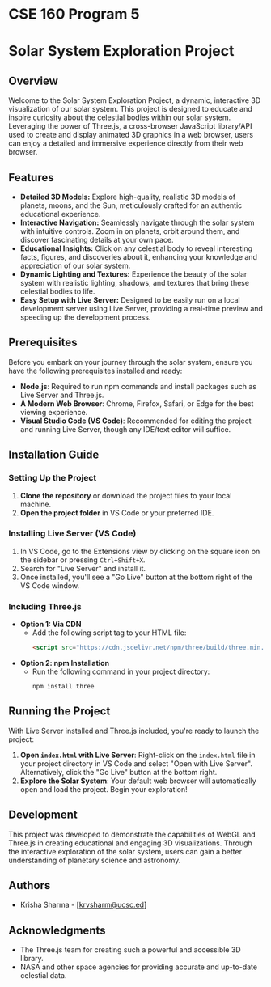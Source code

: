 # CSE 160 Program 5
# Solar System Exploration Project

## Overview

Welcome to the Solar System Exploration Project, a dynamic, interactive 3D visualization of our solar system. This project is designed to educate and inspire curiosity about the celestial bodies within our solar system. Leveraging the power of Three.js, a cross-browser JavaScript library/API used to create and display animated 3D graphics in a web browser, users can enjoy a detailed and immersive experience directly from their web browser.

## Features

- **Detailed 3D Models:** Explore high-quality, realistic 3D models of planets, moons, and the Sun, meticulously crafted for an authentic educational experience.
- **Interactive Navigation:** Seamlessly navigate through the solar system with intuitive controls. Zoom in on planets, orbit around them, and discover fascinating details at your own pace.
- **Educational Insights:** Click on any celestial body to reveal interesting facts, figures, and discoveries about it, enhancing your knowledge and appreciation of our solar system.
- **Dynamic Lighting and Textures:** Experience the beauty of the solar system with realistic lighting, shadows, and textures that bring these celestial bodies to life.
- **Easy Setup with Live Server:** Designed to be easily run on a local development server using Live Server, providing a real-time preview and speeding up the development process.

## Prerequisites

Before you embark on your journey through the solar system, ensure you have the following prerequisites installed and ready:

- **Node.js**: Required to run npm commands and install packages such as Live Server and Three.js.
- **A Modern Web Browser**: Chrome, Firefox, Safari, or Edge for the best viewing experience.
- **Visual Studio Code (VS Code)**: Recommended for editing the project and running Live Server, though any IDE/text editor will suffice.

## Installation Guide

### Setting Up the Project

1. **Clone the repository** or download the project files to your local machine.
2. **Open the project folder** in VS Code or your preferred IDE.

### Installing Live Server (VS Code)

1. In VS Code, go to the Extensions view by clicking on the square icon on the sidebar or pressing `Ctrl+Shift+X`.
2. Search for "Live Server" and install it.
3. Once installed, you'll see a "Go Live" button at the bottom right of the VS Code window.

### Including Three.js

- **Option 1: Via CDN**
  - Add the following script tag to your HTML file:
    ```html
    <script src="https://cdn.jsdelivr.net/npm/three/build/three.min.js"></script>
    ```
- **Option 2: npm Installation**
  - Run the following command in your project directory:
    ```
    npm install three
    ```

## Running the Project

With Live Server installed and Three.js included, you're ready to launch the project:

1. **Open `index.html` with Live Server**: Right-click on the `index.html` file in your project directory in VS Code and select "Open with Live Server". Alternatively, click the "Go Live" button at the bottom right.
2. **Explore the Solar System**: Your default web browser will automatically open and load the project. Begin your exploration!

## Development

This project was developed to demonstrate the capabilities of WebGL and Three.js in creating educational and engaging 3D visualizations. Through the interactive exploration of the solar system, users can gain a better understanding of planetary science and astronomy.

## Authors

- Krisha Sharma - [krvsharm@ucsc.ed]

## Acknowledgments

- The Three.js team for creating such a powerful and accessible 3D library.
- NASA and other space agencies for providing accurate and up-to-date celestial data.

